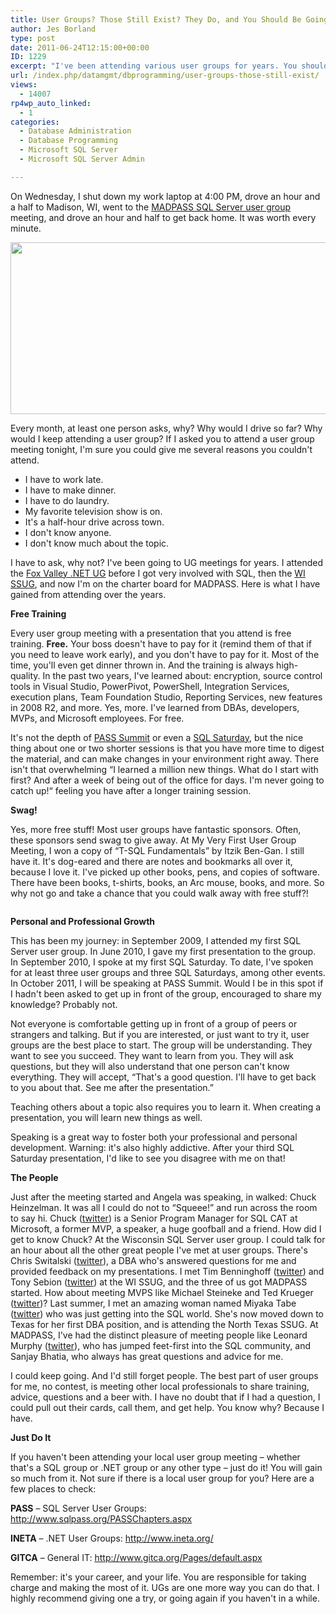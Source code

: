 ```yaml
---
title: User Groups? Those Still Exist? They Do, and You Should Be Going To One
author: Jes Borland
type: post
date: 2011-06-24T12:15:00+00:00
ID: 1229
excerpt: "I've been attending various user groups for years. You should be attending one too. Why?"
url: /index.php/datamgmt/dbprogramming/user-groups-those-still-exist/
views:
  - 14007
rp4wp_auto_linked:
  - 1
categories:
  - Database Administration
  - Database Programming
  - Microsoft SQL Server
  - Microsoft SQL Server Admin

---
```

On Wednesday, I shut down my work laptop at 4:00 PM, drove an hour and a half to Madison, WI, went to the [MADPASS SQL Server user group][1] meeting, and drove an hour and half to get back home. It was worth every minute. 

<div class="image_block">
  <a href="/wp-content/uploads/users/grrlgeek/logMadPass_591x275_3.jpg?mtime=1308923594"><img alt="" src="/wp-content/uploads/users/grrlgeek/logMadPass_591x275_3.jpg?mtime=1308923594" width="591" height="275" /></a>
</div>

Every month, at least one person asks, why? Why would I drive so far? Why would I keep attending a user group? If I asked you to attend a user group meeting tonight, I'm sure you could give me several reasons you couldn't attend.

  * I have to work late. 
  * I have to make dinner. 
  * I have to do laundry. 
  * My favorite television show is on.
  * It's a half-hour drive across town. 
  * I don't know anyone. 
  * I don't know much about the topic. 

I have to ask, why not? I've been going to UG meetings for years. I attended the [Fox Valley .NET UG][2] before I got very involved with SQL, then the [WI SSUG][3], and now I'm on the charter board for MADPASS. Here is what I have gained from attending over the years.

**Free Training** 

Every user group meeting with a presentation that you attend is free training. **Free.** Your boss doesn't have to pay for it (remind them of that if you need to leave work early), and you don't have to pay for it. Most of the time, you'll even get dinner thrown in. And the training is always high-quality. In the past two years, I've learned about: encryption, source control tools in Visual Studio, PowerPivot, PowerShell, Integration Services, execution plans, Team Foundation Studio, Reporting Services, new features in 2008 R2, and more. Yes, more. I've learned from DBAs, developers, MVPs, and Microsoft employees. For free. 

It's not the depth of [PASS Summit][4] or even a [SQL Saturday][5], but the nice thing about one or two shorter sessions is that you have more time to digest the material, and can make changes in your environment right away. There isn't that overwhelming “I learned a million new things. What do I start with first? And after a week of being out of the office for days. I'm never going to catch up!“ feeling you have after a longer training session. 

**Swag!** 

Yes, more free stuff! Most user groups have fantastic sponsors. Often, these sponsors send swag to give away. At My Very First User Group Meeting, I won a copy of “T-SQL Fundamentals” by Itzik Ben-Gan. I still have it. It's dog-eared and there are notes and bookmarks all over it, because I love it. I've picked up other books, pens, and copies of software. There have been books, t-shirts, books, an Arc mouse, books, and more. So why not go and take a chance that you could walk away with free stuff?! 

<p align="center">
  <img src="http://stuffjournalistslike.files.wordpress.com/2008/10/swag.jpg" alt="" title="Swag: Stuff We All Get" />
</p>

**Personal and Professional Growth** 

This has been my journey: in September 2009, I attended my first SQL Server user group. In June 2010, I gave my first presentation to the group. In September 2010, I spoke at my first SQL Saturday. To date, I've spoken for at least three user groups and three SQL Saturdays, among other events. In October 2011, I will be speaking at PASS Summit. Would I be in this spot if I hadn't been asked to get up in front of the group, encouraged to share my knowledge? Probably not. 

Not everyone is comfortable getting up in front of a group of peers or strangers and talking. But if you are interested, or just want to try it, user groups are the best place to start. The group will be understanding. They want to see you succeed. They want to learn from you. They will ask questions, but they will also understand that one person can't know everything. They will accept, “That's a good question. I'll have to get back to you about that. See me after the presentation.” 

Teaching others about a topic also requires you to learn it. When creating a presentation, you will learn new things as well. 

Speaking is a great way to foster both your professional and personal development. Warning: it's also highly addictive. After your third SQL Saturday presentation, I'd like to see you disagree with me on that! 

**The People**

Just after the meeting started and Angela was speaking, in walked: Chuck Heinzelman. It was all I could do not to “Squeee!” and run across the room to say hi. Chuck ([twitter][6]) is a Senior Program Manager for SQL CAT at Microsoft, a former MVP, a speaker, a huge goofball and a friend. How did I get to know Chuck? At the Wisconsin SQL Server user group. I could talk for an hour about all the other great people I've met at user groups. There's Chris Switalski ([twitter][7]), a DBA who's answered questions for me and provided feedback on my presentations. I met Tim Benninghoff ([twitter][8]) and Tony Sebion ([twitter][9]) at the WI SSUG, and the three of us got MADPASS started. How about meeting MVPS like Michael Steineke and Ted Krueger ([twitter][10])? Last summer, I met an amazing woman named Miyaka Tabe ([twitter][11]) who was just getting into the SQL world. She's now moved down to Texas for her first DBA position, and is attending the North Texas SSUG. At MADPASS, I've had the distinct pleasure of meeting people like Leonard Murphy ([twitter][12]), who has jumped feet-first into the SQL community, and Sanjay Bhatia, who always has great questions and advice for me. 

I could keep going. And I'd still forget people. The best part of user groups for me, no contest, is meeting other local professionals to share training, advice, questions and a beer with. I have no doubt that if I had a question, I could pull out their cards, call them, and get help. You know why? Because I have. 

**Just Do It** 

If you haven't been attending your local user group meeting – whether that's a SQL group or .NET group or any other type – just do it! You will gain so much from it. Not sure if there is a local user group for you? Here are a few places to check:

**PASS** – SQL Server User Groups: <http://www.sqlpass.org/PASSChapters.aspx> 
  
**INETA** – .NET User Groups: <http://www.ineta.org/>
  
**GITCA** – General IT: <http://www.gitca.org/Pages/default.aspx>

Remember: it's your career, and your life. You are responsible for taking charge and making the most of it. UGs are one more way you can do that. I highly recommend giving one a try, or going again if you haven't in a while.

 [1]: http://madpass.org
 [2]: http://www.fvnug.org/
 [3]: http://wisconsin.sqlpass.org
 [4]: http://sqlpass.org/summit
 [5]: http://sqlsaturday.com
 [6]: http://twitter.com/SQLBoyWonder
 [7]: http://twitter.com/crswit
 [8]: http://twitter.com/bugboi
 [9]: http://twitter.com/tonysebion
 [10]: http://twitter.com/onpnt
 [11]: http://twitter.com/sqlprincezz
 [12]: http://twitter.com/phonetictalk